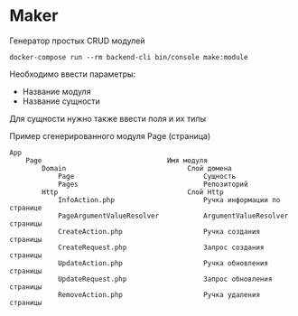 # Maker

Генератор простых CRUD модулей

```shell
docker-compose run --rm backend-cli bin/console make:module
```
Необходимо ввести параметры:

* Название модуля
* Название сущности

Для сущности нужно также ввести поля и их типы

Пример сгенерированного модуля Page (страница)

```
App
    Page                               Имя модуля
        Domain                              Слой домена
            Page                                Сущность
            Pages                               Репозиторий        
        Http                                Слой Http
            InfoAction.php                      Ручка информации по странице
            PageArgumentValueResolver           ArgumentValueResolver страницы
            CreateAction.php                    Ручка создания страницы
            CreateRequest.php                   Запрос создания страницы
            UpdateAction.php                    Ручка обновления страницы
            UpdateRequest.php                   Запрос обновления страницы    
            RemoveAction.php                    Ручка удаления страницы
```
